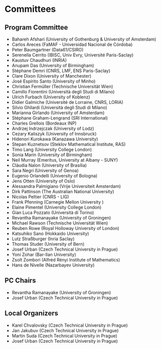 # Committees

## Program Committee

* Bahareh Afshari (University of Gothenburg & University of Amsterdam)
* Carlos Areces (FaMAF - Universidad Nacional de Córdoba)
* Peter Baumgartner (Data61/CSIRO)
* Serenella Cerrito (IBISC, Univ Evry, Université Paris-Saclay)
* Kaustuv Chaudhuri (INRIA)
* Anupam Das (University of Birmingham)
* Stéphane Demri (CNRS, LMF, ENS Paris-Saclay)
* Clare Dixon (University of Manchester)
* José Espírito Santo (University of Minho)
* Christian Fermüller (Technische Universität Wien)
* Camillo Fiorentini (Università degli Studi di Milano)
* Ulrich Furbach (University of Koblenz)
* Didier Galmiche (Université de Lorraine, CNRS, LORIA)
* Silvio Ghilardi (Università degli Studi di Milano)
* Marianna Girlando (University of Amsterdam)
* Stéphane Graham-Lengrand (SRI International)
* Charles Grellois (Bordeaux INP)
* Andrzej Indrzejczak (University of Lodz)			
* Cezary Kaliszyk (University of Innsbruck)
* Hidenori Kurokawa (Kanazawa University)
* Stepan Kuznetsov (Steklov Mathematical Institute, RAS)
* Timo Lang (University College London)
* Sonia Marin (University of Birmingham)
* Neil Murray (Emeritus, University at Albany - SUNY)
* Cláudia Nalon (University of Brasília)
* Sara Negri (University of Genoa)
* Eugenio Orlandelli (University of Bologna)
* Jens Otten (University of Oslo)
* Alessandra Palmigiano (Vrije Universiteit Amsterdam)
* Dirk Pattinson (The Australian National University)
* Nicolas Peltier (CNRS - LIG)
* Frank Pfenning (Carnegie Mellon University	)
* Elaine Pimentel (University College London)
* Gian Luca Pozzato (Università di Torino)			
* Revantha Ramanayake (University of Groningen)
* Michael Rawson (Technische Universität Wien)
* Reuben Rowe (Royal Holloway University of London)
* Katsuhiko Sano (Hokkaido University)
* Lutz Straßburger (Inria Saclay)
* Thomas Studer (University of Bern)
* Josef Urban (Czech Technical University in Prague)
* Yoni Zohar (Bar-Ilan University)
* Zsolt Zombori (Alfréd Rényi Institute of Mathematics)
* Hans de Nivelle (Nazarbayev University)

## PC Chairs 

* Revantha Ramanayake (University of Groningen)
* Josef Urban (Czech Technical University in Prague)

## Local Organizers

* Karel Chvalovsky (Czech Technical University in Prague)
* Jan Jakubuv (Czech Technical University in Prague)
* Martin Suda (Czech Technical University in Prague)
* Josef Urban (Czech Technical University in Prague)


